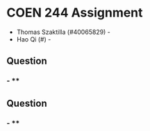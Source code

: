# COEN 244 Assignment

 - Thomas Szaktilla (#40065829) - []()
 - Hao Qi (#) - []()

## **Question**


### - **



## **Question**


### - **



